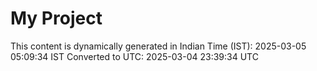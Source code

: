 # My Project

This content is dynamically generated in Indian Time (IST): 2025-03-05 05:09:34 IST
Converted to UTC: 2025-03-04 23:39:34 UTC
